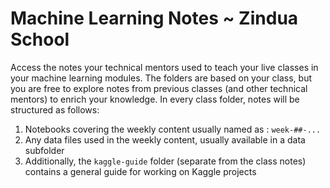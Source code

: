 # Machine Learning Notes ~ Zindua School
Access the notes your technical mentors used to teach your live classes in your machine learning modules. The folders are based on your class, but you are free to explore notes from previous classes (and other technical mentors) to enrich your knowledge. In every class folder, notes will be structured as follows:
1. Notebooks covering the weekly content usually named as : `week-##-...`
2. Any data files used in the weekly content, usually available in a data subfolder
3. Additionally, the `kaggle-guide` folder (separate from the class notes) contains a general guide for working on Kaggle projects
